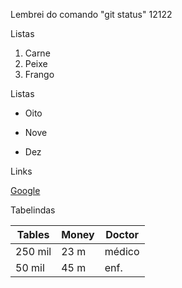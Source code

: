 Lembrei do comando "git status"
12122

Listas

1. Carne
2. Peixe
3. Frango

Listas
* Oito
+ Nove
- Dez

Links

[Google](https://www.google.com)

Tabelindas

|Tables   | Money | Doctor |
| ------- | ----- | ------ |
|250 mil  | 23 m  | médico |
|50 mil   | 45 m  | enf.   |
